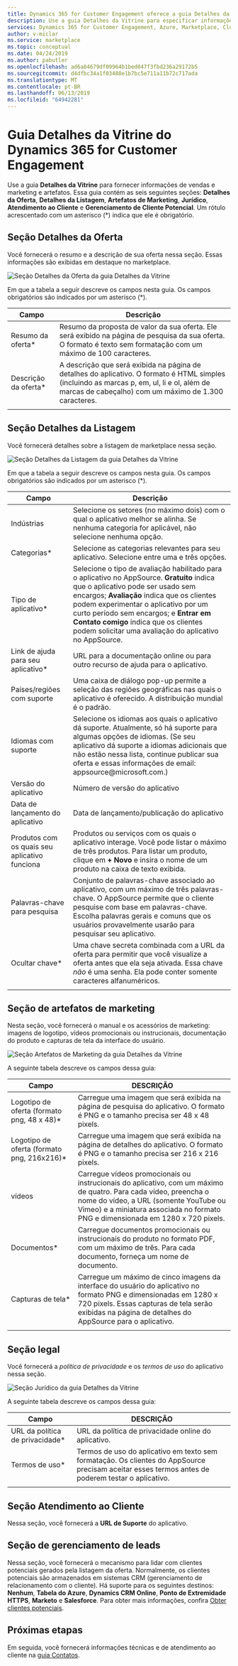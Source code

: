 ```yaml
---
title: Dynamics 365 for Customer Engagement oferece a guia Detalhes da vitrine | O Azure Marketplace
description: Use a guia Detalhes da Vitrine para especificar informações de vendas e marketing para uma oferta do Dynamics 365 for Customer Engagement.
services: Dynamics 365 for Customer Engagement, Azure, Marketplace, Cloud Partner Portal, AppSource
author: v-miclar
ms.service: marketplace
ms.topic: conceptual
ms.date: 04/24/2019
ms.author: pabutler
ms.openlocfilehash: ad6a84679df09964b1bed047f3fbd236a29172b5
ms.sourcegitcommit: d4dfbc34a1f03488e1b7bc5e711a11b72c717ada
ms.translationtype: MT
ms.contentlocale: pt-BR
ms.lasthandoff: 06/13/2019
ms.locfileid: "64942281"
---
```

# <a name="dynamics-365-for-customer-engagement-storefront-details-tab"></a>Guia Detalhes da Vitrine do Dynamics 365 for Customer Engagement

Use a guia **Detalhes da Vitrine** para fornecer informações de vendas e marketing e artefatos.  Essa guia contém as seis seguintes seções: **Detalhes da Oferta**, **Detalhes da Listagem**, **Artefatos de Marketing**, **Jurídico**, **Atendimento ao Cliente** e **Gerenciamento de Cliente Potencial**.  Um rótulo acrescentado com um asterisco (*) indica que ele é obrigatório.


## <a name="offer-details-section"></a>Seção Detalhes da Oferta

Você fornecerá o resumo e a descrição de sua oferta nessa seção.  Essas informações são exibidas em destaque no marketplace.
 
![Seção Detalhes da Oferta da guia Detalhes da Vitrine](./media/storefront-tab-offer-details.png)

Em que a tabela a seguir descreve os campos nesta guia. Os campos obrigatórios são indicados por um asterisco (*). 

|    **Campo**          |  **Descrição**               |
|  ---------------      |  ---------------               |
|  Resumo da oferta\*        | Resumo da proposta de valor da sua oferta. Ele será exibido na página de pesquisa da sua oferta. O formato é texto sem formatação com um máximo de 100 caracteres. |
|  Descrição da oferta\*    | A descrição que será exibida na página de detalhes do aplicativo. O formato é HTML simples (incluindo as marcas p, em, ul, li e ol, além de marcas de cabeçalho) com um máximo de 1.300 caracteres.  |
|  |  | 


## <a name="listing-details-section"></a>Seção Detalhes da Listagem

Você fornecerá detalhes sobre a listagem de marketplace nessa seção.

![Seção Detalhes da Listagem da guia Detalhes da Vitrine](./media/storefront-tab-listing-details.png)

Em que a tabela a seguir descreve os campos nesta guia. Os campos obrigatórios são indicados por um asterisco (*). 

|    **Campo**          |  **Descrição**               |
|  ---------------      |  ---------------               |
|  Indústrias           | Selecione os setores (no máximo dois) com o qual o aplicativo melhor se alinha. Se nenhuma categoria for aplicável, não selecione nenhuma opção.  |
|  Categorias\*         | Selecione as categorias relevantes para seu aplicativo. Selecione entre uma e três opções.  |
|  Tipo de aplicativo\*           | Selecione o tipo de avaliação habilitado para o aplicativo no AppSource. **Gratuito** indica que o aplicativo pode ser usado sem encargos; **Avaliação** indica que os clientes podem experimentar o aplicativo por um curto período sem encargos; e **Entrar em Contato comigo** indica que os clientes podem solicitar uma avaliação do aplicativo no AppSource.  |
| Link de ajuda para seu aplicativo\* | URL para a documentação online ou para outro recurso de ajuda para o aplicativo.  |
| Países/regiões com suporte | Uma caixa de diálogo pop-up permite a seleção das regiões geográficas nas quais o aplicativo é oferecido.  A distribuição mundial é o padrão. |
| Idiomas com suporte   | Selecione os idiomas aos quais o aplicativo dá suporte. Atualmente, só há suporte para algumas opções de idiomas.  (Se seu aplicativo dá suporte a idiomas adicionais que não estão nessa lista, continue publicar sua oferta e essas informações de email: appsource\@microsoft.com.)  |
| Versão do aplicativo           | Número de versão do aplicativo    |
| Data de lançamento do aplicativo      | Data de lançamento/publicação do aplicativo |
| Produtos com os quais seu aplicativo funciona | Produtos ou serviços com os quais o aplicativo interage. Você pode listar o máximo de três produtos. Para listar um produto, clique em **+ Novo** e insira o nome de um produto na caixa de texto exibida.  |
| Palavras-chave para pesquisa       | Conjunto de palavras-chave associado ao aplicativo, com um máximo de três palavras-chave.  O AppSource permite que o cliente pesquise com base em palavras-chave.  Escolha palavras gerais e comuns que os usuários provavelmente usarão para pesquisar seu aplicativo.  |
|  Ocultar chave\*           | Uma chave secreta combinada com a URL da oferta para permitir que você visualize a oferta antes que ela seja ativada.  Essa chave *não* é uma senha.  Ela pode conter somente caracteres alfanuméricos.  |
|  |  |


## <a name="marketing-artifacts-section"></a>Seção de artefatos de marketing

Nesta seção, você fornecerá o manual e os acessórios de marketing: imagens de logotipo, vídeos promocionais ou instrucionais, documentação do produto e capturas de tela da interface do usuário.

![Seção Artefatos de Marketing da guia Detalhes da Vitrine](./media/storefront-tab-market-artifacts.png)

A seguinte tabela descreve os campos dessa guia: 

|      Campo            |    DESCRIÇÃO                 |
|  ---------------      |  ---------------               |
| Logotipo de oferta (formato png, 48 x 48)\* | Carregue uma imagem que será exibida na página de pesquisa do aplicativo. O formato é PNG e o tamanho precisa ser 48 x 48 pixels. |
| Logotipo de oferta (formato png, 216x216)\* | Carregue uma imagem que será exibida na página de detalhes do aplicativo. O formato é PNG e o tamanho precisa ser 216 x 216 pixels. |
| vídeos                | Carregue vídeos promocionais ou instrucionais do aplicativo, com um máximo de quatro.  Para cada vídeo, preencha o nome do vídeo, a URL (somente YouTube ou Vimeo) e a miniatura associada no formato PNG e dimensionada em 1280 x 720 pixels.  | 
| Documentos\*             | Carregue documentos promocionais ou instrucionais do produto no formato PDF, com um máximo de três.  Para cada documento, forneça um nome de documento.  |
| Capturas de tela\*           | Carregue um máximo de cinco imagens da interface do usuário do aplicativo no formato PNG e dimensionadas em 1280 x 720 pixels.  Essas capturas de tela serão exibidas na página de detalhes do AppSource para o aplicativo. |
|  |  |


## <a name="legal-section"></a>Seção legal

Você fornecerá a *política de privacidade* e os *termos de uso* do aplicativo nessa seção.

![Seção Jurídico da guia Detalhes da Vitrine](./media/storefront-tab-legal.png)

A seguinte tabela descreve os campos dessa guia: 

|      Campo            |    DESCRIÇÃO                 |
|  ---------------      |  ---------------               |
| URL da política de privacidade\*    | URL da política de privacidade online do aplicativo.  |
| Termos de uso\*          | Termos de uso do aplicativo em texto sem formatação.  Os clientes do AppSource precisam aceitar esses termos antes de poderem testar o aplicativo. |
|  |  |


## <a name="customer-support-section"></a>Seção Atendimento ao Cliente

Nessa seção, você fornecerá a **URL de Suporte** do aplicativo.


## <a name="lead-management-section"></a>Seção de gerenciamento de leads

Nessa seção, você fornecerá o mecanismo para lidar com clientes potenciais gerados pela listagem da oferta.  Normalmente, os clientes potenciais são armazenados em sistemas CRM (gerenciamento de relacionamento com o cliente).  Há suporte para os seguintes destinos: **Nenhum**, **Tabela do Azure**, **Dynamics CRM Online**, **Ponto de Extremidade HTTPS**, **Marketo** e **Salesforce**.  Para obter mais informações, confira [Obter clientes potenciais](../../cloud-partner-portal-orig/cloud-partner-portal-get-customer-leads.md).


## <a name="next-steps"></a>Próximas etapas

Em seguida, você fornecerá informações técnicas e de atendimento ao cliente na [guia Contatos](./cpp-contacts-tab.md). 
